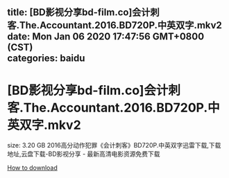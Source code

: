 
title: [BD影视分享bd-film.co]会计刺客.The.Accountant.2016.BD720P.中英双字.mkv2
date: Mon Jan 06 2020 17:47:56 GMT+0800 (CST)    
categories: baidu
---

# [BD影视分享bd-film.co]会计刺客.The.Accountant.2016.BD720P.中英双字.mkv2
size: 3.20 GB
 2016高分动作犯罪《会计刺客》BD720P.中英双字迅雷下载,下载地址,云盘下载-BD影视分享 - 最新高清电影资源免费下载
 

[How to download](https://bpcam.bemobtrk.com/go/2ceec3aa-1ca2-46d6-b9ff-aaa5c184517c?jno=844)
